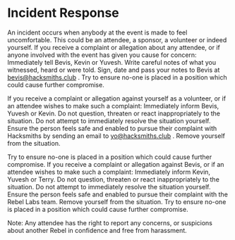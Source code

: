 # Incident Response


An incident occurs when anybody at the event is made to feel uncomfortable. This could be an attendee, a sponsor, a volunteer or indeed yourself.
If you receive a complaint or allegation about any attendee, or if anyone involved with the event has given you cause for concern:
Immediately tell Bevis, Kevin or Yuvesh.
Write careful notes of what you witnessed, heard or were told.
Sign, date and pass your notes to Bevis at bevis@hacksmiths.club .
Try to ensure no-one is placed in a position which could cause further compromise.

If you receive a complaint or allegation against yourself as a volunteer, or if an attendee wishes to make such a complaint:
Immediately inform Bevis, Yuvesh or Kevin.
Do not question, threaten or react inappropriately to the situation.
Do not attempt to immediately resolve the situation yourself.
Ensure the person feels safe and enabled to pursue their complaint with Hacksmiths by sending an email to yo@hacksmiths.club .
Remove yourself from the situation.

Try to ensure no-one is placed in a position which could cause further compromise.
If you receive a complaint or allegation against Bevis, or if an attendee wishes to make such a complaint:
Immediately inform Kevin, Yuvesh or Terry.
Do not question, threaten or react inappropriately to the situation.
Do not attempt to immediately resolve the situation yourself.
Ensure the person feels safe and enabled to pursue their complaint with the Rebel Labs team.
Remove yourself from the situation.
Try to ensure no-one is placed in a position which could cause further compromise.

Note: Any attendee has the right to report any concerns, or suspicions about another Rebel in confidence and free from harassment.